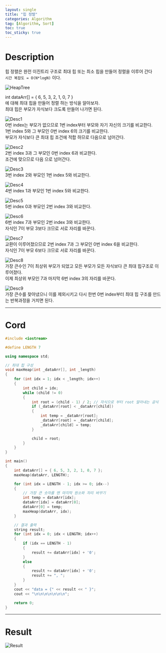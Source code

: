 ```yaml
---
layout: single
title: "힙 정렬"
categories: Algorithm
tag: [Algorithm, Sort]
toc: true
toc_sticky: true
---
```


# Description

힙 정렬은 완전 이진트리 구조로 최대 힙 또는 최소 힙을 만들어 정렬을 이루어 간다 <br>
`시간 복잡도 = O(N*logN)` 이다. <br>

![HeapTree](https://user-images.githubusercontent.com/97664446/172140500-512fd077-c78b-44cb-b03b-594e98bbceca.PNG) <br>

int dataArr[] = { 6, 5, 3, 2, 1, 0, 7 }  <br>
에 대해 최대 힙을 만들어 정렬 하는 방식을 알아보자. <br>
최대 힙은 부모가 자식보다 크도록 만들어 나가면 된다. <br>

![Desc1](https://user-images.githubusercontent.com/97664446/172140481-6ae7c1c9-2f7f-4ca3-82a6-df480e7850d1.PNG) <br>
0번 index는 부모가 없으므로 1번 index부터 부모와 자기 자신의 크기를 비교한다. <br>
1번 index 5와 그 부모인 0번 index 6의 크기를 비교한다. <br>
부모가 자식보다 큰 최대 힙 조건에 적합 하므로 다음으로 넘어간다. <br>

![Desc2](https://user-images.githubusercontent.com/97664446/172140486-db2d3a25-61ce-4cbf-aeeb-ad8dc466f468.PNG) <br>
2번 index 3과 그 부모인 0번 index 6과 비교한다. <br>
조건에 맞으므로 다음 으로 넘어간다. <br>

![Desc3](https://user-images.githubusercontent.com/97664446/172140487-68c17ae1-aa7b-44f2-ba8b-d3aa5e18271f.PNG) <br>
3번 index 2와 부모인 1번 index 5와 비교한다. <br>

![Desc4](https://user-images.githubusercontent.com/97664446/172140488-ca422095-6bf4-4249-bab3-b660b22e8efc.PNG) <br>
4번 index 1과 부모인 1번 index 5와 비교한다. <br>

![Desc5](https://user-images.githubusercontent.com/97664446/172140490-13129e22-b357-47f2-985f-fb3b695b37e4.PNG) <br>
5번 index 0과 부모인 2번 index 3와 비교한다. <br>

![Desc6](https://user-images.githubusercontent.com/97664446/172140492-81ffb285-0254-4b0c-b95f-0b53198cd38b.PNG) <br>
6번 index 7과 부모인 2번 index 3와 비교한다. <br>
자식인 7이 부모 3보다 크므로 서로 자리를 바꾼다. <br>

![Desc7](https://user-images.githubusercontent.com/97664446/172140494-d5c95ff9-d230-4b1a-b9d1-bf667d364afe.PNG) <br>
교환이 이루어졌으므로 2번 index 7과 그 부모인 0번 index 6을 비교한다. <br>
자식인 7이 부모 6보다 크므로 서로 자리를 바꾼다. <br>

![Desc8](https://user-images.githubusercontent.com/97664446/172140497-0c77ad44-b2ff-495b-97b5-7503d081996d.PNG) <br>
가장 큰수인 7이 최상위 부모가 되었고 모든 부모가 모든 자식보다 큰 최대 힙구조로 이루어졌다. <br>
이제 최상위 부모인 7과 마지막 6번 index 3의 자리를 바꾼다. <br>

![Desc9](https://user-images.githubusercontent.com/97664446/172140499-d1e38100-96e3-438f-8dda-01d8a8b7633d.PNG) <br>
가장 큰수를 찾아냈으니 이를 제외시키고 다시 한번 0번 index부터 최대 힙 구조를 만드는 반복과정을 거치면 된다. <br>

***

# Cord
```c++
#include <iostream>

#define LENGTH 7

using namespace std;

// 최대 힙 구성
void maxHeap(int _dataArr[], int _length)
{
    for (int idx = 1; idx < _length; idx++)
    {
        int child = idx;
        while (child != 0)
        {
            int root = (child - 1) / 2; // 자식으로 부터 root 알아내는 공식
            if (_dataArr[root] < _dataArr[child])
            {
                int temp = _dataArr[root];
                _dataArr[root] = _dataArr[child];
                _dataArr[child] = temp;
            }

            child = root;
        }
    }
}

int main()
{
    int dataArr[] = { 6, 5, 3, 2, 1, 0, 7 };
    maxHeap(dataArr, LENGTH);

    for (int idx = LENGTH - 1; idx >= 0; idx--)
    {
        // 가장 큰 숫자를 맨 마지막 원소와 자리 바꾸기
        int temp = dataArr[idx];
        dataArr[idx] = dataArr[0];
        dataArr[0] = temp;
        maxHeap(dataArr, idx);
    }

    // 결과 출력
    string result;
    for (int idx = 0; idx < LENGTH; idx++)
    {
        if (idx == LENGTH - 1)
        {
            result += dataArr[idx] + '0';
        }
        else
        {
            result += dataArr[idx] + '0';
            result += ", ";
        }
    }
    cout << "data = {" << result << " }";
    cout << "\n\n\n\n\n\n\n";

    return 0;
}
```

***

# Result

![Result](https://user-images.githubusercontent.com/97664446/172140510-be17cf15-d40d-490e-8986-15e2023c9aa9.PNG)

